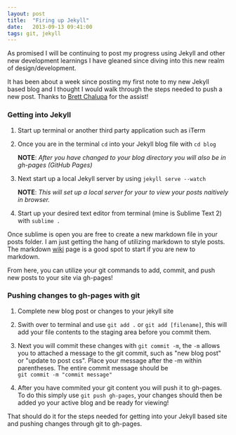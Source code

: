 ```yaml
---
layout: post
title:  "Firing up Jekyll"
date:   2013-09-13 09:41:00
tags: git, jekyll
---
```


As promised I will be continuing to post my progress using Jekyll and other new development learnings I have gleaned since diving into this new realm of design/development.

It has been about a week since posting my first note to my new Jekyll based blog and I thought I would walk through the steps needed to push a new post. Thanks to [Brett Chalupa](http://brettchalupa.com) for the assist!

### Getting into Jekyll

<ol>
	<li>
		<p>Start up terminal or another third party application such as iTerm</p>
	</li>
	<li>
		<p>Once you are in the terminal <code>cd</code> into your Jekyll blog file with <code>cd blog</code></p>
		<p><strong>NOTE</strong>: <em>After you have changed to your blog directory you will also be in gh-pages (GitHub Pages)</em></p>
	</li>
	<li>
		<p>Next start up a local Jekyll server by using <code>jekyll serve --watch</code></p>
		<p><strong>NOTE</strong>: <em>This will set up a local server for your to view your posts naitively in browser.</em></p>
	</li>
	<li>
		<p>Start up your desired text editor from terminal (mine is Sublime Text 2) with <code>sublime .</code>
	</li>
</ol>

Once sublime is open you are free to create a new markdown file in your posts folder. I am just getting the hang of utilizing markdown to style posts. The markdown [wiki](http://en.wikipedia.org/wiki/Markdown) page is a good spot to start if you are new to markdown.

From here, you can utilize your git commands to add, commit, and push new posts to your site via gh-pages! 

### Pushing changes to gh-pages with git

<ol>
	<li>
		<p>Complete new blog post or changes to your jekyll site</p>
	</li>
	<li>
		<p>Swith over to terminal and use <code>git add .</code> or <code>git add [filename]</code>, this will add your file contents to the staging area before you commit them.</p>
	</li>
	<li>
		<p>Next you will commit these changes with <code>git commit -m</code>, the <code>-m</code> allows you to attached a message to the git commit, such as "new blog post" or "update to post css". Place your message after the -m within parentheses. The entire commit message should be<br><code>git commit -m "commit message"</code></p>
	</li>
	<li>
		<p>After you have commited your git content you will push it to gh-pages. To do this simply use <code>git push gh-pages</code>, your changes should then be added yo your active blog and be ready for viewing!</p>
	</li>
</ol>

That should do it for the steps needed for getting into your Jekyll based site and pushing changes through git to gh-pages. 








